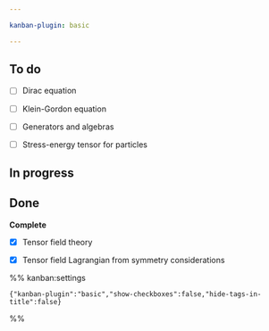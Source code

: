 ```yaml
---

kanban-plugin: basic

---
```


## To do

- [ ] Dirac equation
- [ ] Klein-Gordon equation
- [ ] Generators and algebras
- [ ] Stress-energy tensor for particles


## In progress



## Done

**Complete**
- [x] Tensor field theory
- [x] Tensor field Lagrangian from symmetry considerations




%% kanban:settings
```
{"kanban-plugin":"basic","show-checkboxes":false,"hide-tags-in-title":false}
```
%%